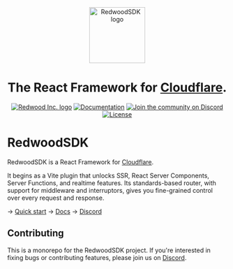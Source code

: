 <div align="center" style="margin: 0; padding: 0;">
  <a href="https://rwsdk.com">
    <picture>
      <source media="(prefers-color-scheme: dark)" srcset="https://imagedelivery.net/EBSSfnGYYD9-tGTmYMjDgg/53dbc43a-e481-469a-91fc-40d9c0947d00/public">
      <img alt="RedwoodSDK logo" src="https://imagedelivery.net/EBSSfnGYYD9-tGTmYMjDgg/37162c6c-890c-48e3-790a-48b2b87fcd00/public" height="128">
    </picture>
  </a>

  <h1>The React Framework for <a href="https://www.cloudflare.com/">Cloudflare</a>.</h1>

<a href="https://rwsdk.com"><img alt="Redwood Inc. logo" src="https://img.shields.io/badge/MADE%20BY%20Redwood%20Inc.-000000.svg?style=for-the-badge&logo=Redwood&labelColor=000"></a>
<a href="https://docs.rwsdk.com"><img alt="Documentation" src="https://img.shields.io/badge/Documentation-000000.svg?style=for-the-badge&logo=Redwood&labelColor=000"></a>
<a href="https://discord.gg/redwoodjs"><img alt="Join the community on Discord" src="https://img.shields.io/badge/Join%20the%20community-blueviolet.svg?style=for-the-badge&logo=Discord&labelColor=000000&logoWidth=20"></a>
<a href="https://github.com/redwoodjs/sdk/blob/main/LICENSE"><img alt="License" src="https://img.shields.io/github/license/redwoodjs/sdk?style=for-the-badge&labelColor=000000"></a>

</div>

# RedwoodSDK

RedwoodSDK is a React Framework for [Cloudflare](https://www.cloudflare.com/).

It begins as a Vite plugin that unlocks SSR, React Server Components, Server Functions, and realtime features. Its standards-based router, with support for middleware and interruptors, gives you fine-grained control over every request and response.

→ [Quick start](https://docs.rwsdk.com/getting-started/quick-start/)
→ [Docs](https://docs.rwsdk.com/)
→ [Discord](https://discord.gg/redwoodjs)

## Contributing

This is a monorepo for the RedwoodSDK project. If you're interested in fixing bugs or contributing features, please join us on [Discord](https://discord.gg/redwoodjs).
